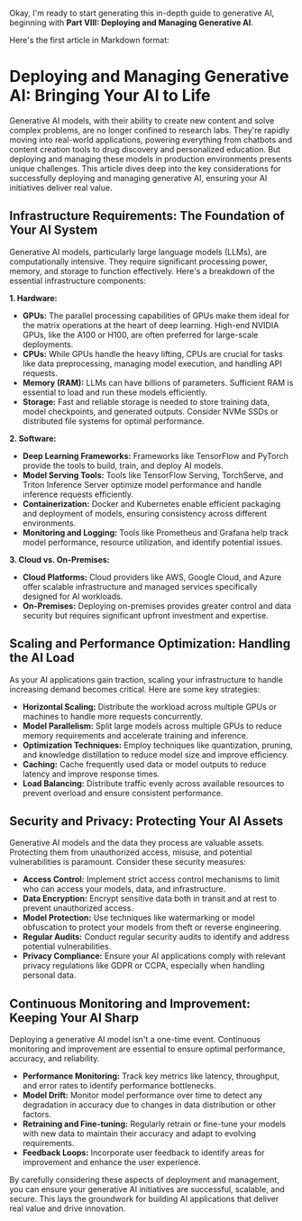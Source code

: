 Okay, I'm ready to start generating this in-depth guide to generative AI, beginning with **Part VIII: Deploying and Managing Generative AI**. 

Here's the first article in Markdown format:

# Deploying and Managing Generative AI: Bringing Your AI to Life

Generative AI models, with their ability to create new content and solve complex problems, are no longer confined to research labs.  They're rapidly moving into real-world applications, powering everything from chatbots and content creation tools to drug discovery and personalized education. But deploying and managing these models in production environments presents unique challenges. This article dives deep into the key considerations for successfully deploying and managing generative AI, ensuring your AI initiatives deliver real value.

## Infrastructure Requirements: The Foundation of Your AI System

Generative AI models, particularly large language models (LLMs), are computationally intensive. They require significant processing power, memory, and storage to function effectively. Here's a breakdown of the essential infrastructure components:

**1. Hardware:**

* **GPUs:**  The parallel processing capabilities of GPUs make them ideal for the matrix operations at the heart of deep learning. High-end NVIDIA GPUs, like the A100 or H100, are often preferred for large-scale deployments.
* **CPUs:** While GPUs handle the heavy lifting, CPUs are crucial for tasks like data preprocessing, managing model execution, and handling API requests.
* **Memory (RAM):** LLMs can have billions of parameters. Sufficient RAM is essential to load and run these models efficiently.
* **Storage:**  Fast and reliable storage is needed to store training data, model checkpoints, and generated outputs. Consider NVMe SSDs or distributed file systems for optimal performance.

**2. Software:**

* **Deep Learning Frameworks:** Frameworks like TensorFlow and PyTorch provide the tools to build, train, and deploy AI models.
* **Model Serving Tools:**  Tools like TensorFlow Serving, TorchServe, and Triton Inference Server optimize model performance and handle inference requests efficiently.
* **Containerization:** Docker and Kubernetes enable efficient packaging and deployment of models, ensuring consistency across different environments.
* **Monitoring and Logging:**  Tools like Prometheus and Grafana help track model performance, resource utilization, and identify potential issues.

**3. Cloud vs. On-Premises:**

* **Cloud Platforms:** Cloud providers like AWS, Google Cloud, and Azure offer scalable infrastructure and managed services specifically designed for AI workloads.
* **On-Premises:** Deploying on-premises provides greater control and data security but requires significant upfront investment and expertise.

## Scaling and Performance Optimization: Handling the AI Load

As your AI applications gain traction, scaling your infrastructure to handle increasing demand becomes critical. Here are some key strategies:

* **Horizontal Scaling:**  Distribute the workload across multiple GPUs or machines to handle more requests concurrently.
* **Model Parallelism:** Split large models across multiple GPUs to reduce memory requirements and accelerate training and inference.
* **Optimization Techniques:** Employ techniques like quantization, pruning, and knowledge distillation to reduce model size and improve efficiency.
* **Caching:** Cache frequently used data or model outputs to reduce latency and improve response times.
* **Load Balancing:** Distribute traffic evenly across available resources to prevent overload and ensure consistent performance.

## Security and Privacy: Protecting Your AI Assets

Generative AI models and the data they process are valuable assets. Protecting them from unauthorized access, misuse, and potential vulnerabilities is paramount. Consider these security measures:

* **Access Control:** Implement strict access control mechanisms to limit who can access your models, data, and infrastructure.
* **Data Encryption:** Encrypt sensitive data both in transit and at rest to prevent unauthorized access.
* **Model Protection:**  Use techniques like watermarking or model obfuscation to protect your models from theft or reverse engineering.
* **Regular Audits:** Conduct regular security audits to identify and address potential vulnerabilities.
* **Privacy Compliance:** Ensure your AI applications comply with relevant privacy regulations like GDPR or CCPA, especially when handling personal data.

## Continuous Monitoring and Improvement: Keeping Your AI Sharp

Deploying a generative AI model isn't a one-time event. Continuous monitoring and improvement are essential to ensure optimal performance, accuracy, and reliability.

* **Performance Monitoring:** Track key metrics like latency, throughput, and error rates to identify performance bottlenecks.
* **Model Drift:** Monitor model performance over time to detect any degradation in accuracy due to changes in data distribution or other factors.
* **Retraining and Fine-tuning:** Regularly retrain or fine-tune your models with new data to maintain their accuracy and adapt to evolving requirements.
* **Feedback Loops:**  Incorporate user feedback to identify areas for improvement and enhance the user experience.


By carefully considering these aspects of deployment and management, you can ensure your generative AI initiatives are successful, scalable, and secure. This lays the groundwork for building AI applications that deliver real value and drive innovation.
